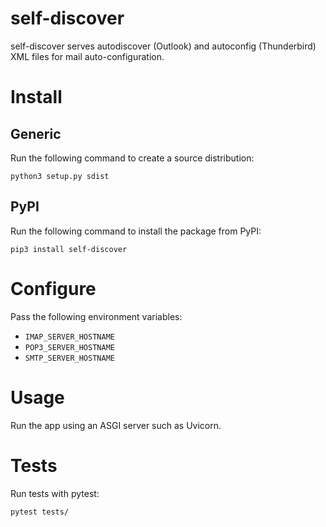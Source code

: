 # self-discover

self-discover serves autodiscover (Outlook) and autoconfig (Thunderbird) XML files for mail auto-configuration.

# Install

## Generic

Run the following command to create a source distribution:

    python3 setup.py sdist

## PyPI

Run the following command to install the package from PyPI:

    pip3 install self-discover

# Configure

Pass the following environment variables:

* `IMAP_SERVER_HOSTNAME`
* `POP3_SERVER_HOSTNAME`
* `SMTP_SERVER_HOSTNAME`

# Usage

Run the app using an ASGI server such as Uvicorn.

# Tests

Run tests with pytest:

    pytest tests/

